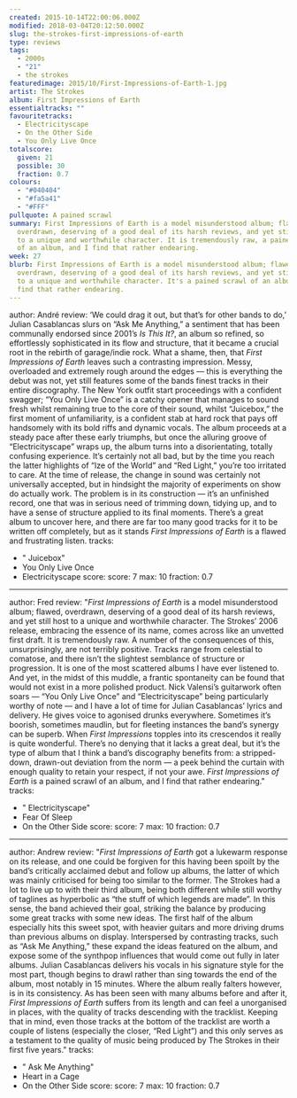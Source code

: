 ```yaml
---
created: 2015-10-14T22:00:06.000Z
modified: 2018-03-04T20:12:50.000Z
slug: the-strokes-first-impressions-of-earth
type: reviews
tags:
  - 2000s
  - "21"
  - the strokes
featuredimage: 2015/10/First-Impressions-of-Earth-1.jpg
artist: The Strokes
album: First Impressions of Earth
essentialtracks: ""
favouritetracks:
  - Electricityscape
  - On the Other Side
  - You Only Live Once
totalscore:
  given: 21
  possible: 30
  fraction: 0.7
colours:
  - "#040404"
  - "#fa5a41"
  - "#FFF"
pullquote: A pained scrawl
summary: First Impressions of Earth is a model misunderstood album; flawed,
  overdrawn, deserving of a good deal of its harsh reviews, and yet still host
  to a unique and worthwhile character. It is tremendously raw, a pained scrawl
  of an album, and I find that rather endearing.
week: 27
blurb: First Impressions of Earth is a model misunderstood album; flawed,
  overdrawn, deserving of a good deal of its harsh reviews, and yet still host
  to a unique and worthwhile character. It's a pained scrawl of an album, and I
  find that rather endearing.
---
```

author: André
review: ‘We could drag it out, but that’s for other bands to do,’ Julian
  Casablancas slurs on “Ask Me Anything,” a sentiment that has been communally
  endorsed since 2001’s *Is This It?*, an album so refined, so effortlessly
  sophisticated in its flow and structure, that it became a crucial root in the
  rebirth of garage/indie rock. What a shame, then, that *First Impressions of
  Earth* leaves such a contrasting impression. Messy, overloaded and extremely
  rough around the edges — this is everything the debut was not, yet still
  features some of the bands finest tracks in their entire discography. The New
  York outfit start proceedings with a confident swagger; “You Only Live Once”
  is a catchy opener that manages to sound fresh whilst remaining true to the
  core of their sound, whilst “Juicebox,” the first moment of unfamiliarity, is
  a confident stab at hard rock that pays off handsomely with its bold riffs and
  dynamic vocals. The album proceeds at a steady pace after these early
  triumphs, but once the alluring groove of “Electricityscape” wraps up, the
  album turns into a disorientating, totally confusing experience. It’s
  certainly not all bad, but by the time you reach the latter highlights of “Ize
  of the World” and “Red Light,” you’re too irritated to care. At the time of
  release, the change in sound was certainly not universally accepted, but in
  hindsight the majority of experiments on show do actually work. The problem is
  in its construction — it’s an unfinished record, one that was in serious need
  of trimming down, tidying up, and to have a sense of structure applied to its
  final moments. There’s a great album to uncover here, and there are far too
  many good tracks for it to be written off completely, but as it stands *First
  Impressions of Earth* is a flawed and frustrating listen.
tracks:
  - " Juicebox"
  - ­You Only Live Once
  - ­Electricityscape
score:
  score: 7
  max: 10
  fraction: 0.7
---
author: Fred
review: "*First Impressions of Earth* is a model misunderstood album; flawed,
  overdrawn, deserving of a good deal of its harsh reviews, and yet still host
  to a unique and worthwhile character. The Strokes’ 2006 release, embracing the
  essence of its name, comes across like an unvetted first draft. It is
  tremendously raw. A number of the consequences of this, unsurprisingly, are
  not terribly positive. Tracks range from celestial to comatose, and there
  isn’t the slightest semblance of structure or progression. It is one of the
  most scattered albums I have ever listened to. And yet, in the midst of this
  muddle, a frantic spontaneity can be found that would not exist in a more
  polished product. Nick Valensi’s guitarwork often soars — “You Only Live Once”
  and “Electricityscape” being particularly worthy of note — and I have a lot of
  time for Julian Casablancas’ lyrics and delivery. He gives voice to agonised
  drunks everywhere. Sometimes it’s boorish, sometimes maudlin, but for fleeting
  instances the band’s synergy can be superb. When *First Impressions* topples
  into its crescendos it really is quite wonderful. There’s no denying that it
  lacks a great deal, but it’s the type of album that I think a band’s
  discography benefits from: a stripped-down, drawn-out deviation from the norm
  — a peek behind the curtain with enough quality to retain your respect, if not
  your awe. *First Impressions of Earth* is a pained scrawl of an album, and I
  find that rather endearing."
tracks:
  - " Electricityscape"
  - ­Fear Of Sleep
  - ­On the Other Side
score:
  score: 7
  max: 10
  fraction: 0.7
---
author: Andrew
review: "*First Impressions of Earth* got a lukewarm response on its release,
  and one could be forgiven for this having been spoilt by the band’s critically
  acclaimed debut and follow up albums, the latter of which was mainly
  criticised for being too similar to the former. The Strokes had a lot to live
  up to with their third album, being both different while still worthy of
  taglines as hyperbolic as “the stuff of which legends are made”. In this
  sense, the band achieved their goal, striking the balance by producing some
  great tracks with some new ideas. The first half of the album especially hits
  this sweet spot, with heavier guitars and more driving drums than previous
  albums on display. Interspersed by contrasting tracks, such as “Ask Me
  Anything,” these expand the ideas featured on the album, and expose some of
  the synthpop influences that would come out fully in later albums. Julian
  Casablancas delivers his vocals in his signature style for the most part,
  though begins to drawl rather than sing towards the end of the album, most
  notably in 15 minutes. Where the album really falters however, is in its
  consistency. As has been seen with many albums before and after it, *First
  Impressions of Earth* suffers from its length and can feel a unorganised in
  places, with the quality of tracks descending with the tracklist. Keeping that
  in mind, even those tracks at the bottom of the tracklist are worth a couple
  of listens (especially the closer, “Red Light”) and this only serves as a
  testament to the quality of music being produced by The Strokes in their first
  five years."
tracks:
  - " Ask Me Anything"
  - ­Heart in a Cage
  - ­On the Other Side
score:
  score: 7
  max: 10
  fraction: 0.7

